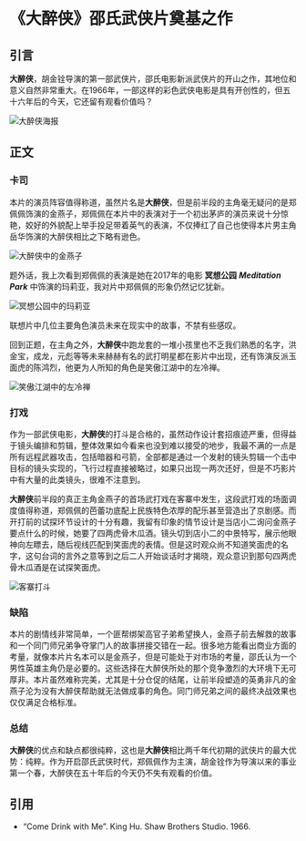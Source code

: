 # 《大醉侠》邵氏武侠片奠基之作

## 引言

**大醉侠**，胡金铨导演的第一部武侠片，邵氏电影新派武侠片的开山之作，其地位和意义自然非常重大。在1966年，一部这样的彩色武侠电影是具有开创性的，但五十六年后的今天，它还留有观看价值吗？

![大醉侠海报](https://cdn.jsdelivr.net/gh/MarcusPierce/image-hosting-service@main/uPic/Cb6djD.jpg)

## 正文

### 卡司

本片的演员阵容值得称道，虽然片名是**大醉侠**，但是前半段的主角毫无疑问的是郑佩佩饰演的金燕子，郑佩佩在本片中的表演对于一个初出茅庐的演员来说十分惊艳，姣好的外貌配上举手投足带着英气的表演，不仅捧红了自己也使得本片男主角岳华饰演的大醉侠相比之下略有逊色。

![大醉侠中的金燕子](https://cdn.jsdelivr.net/gh/MarcusPierce/image-hosting-service@main/uPic/XaF75S.jpg)

题外话，我上次看到郑佩佩的表演是她在2017年的电影 **冥想公园** ***Meditation Park*** 中饰演的玛莉亚，我对片中郑佩佩的形象仍然记忆犹新。

![冥想公园中的玛莉亚](https://cdn.jsdelivr.net/gh/MarcusPierce/image-hosting-service@main/uPic/zoQL85.jpg)

联想片中几位主要角色演员未来在现实中的故事，不禁有些感叹。

回到正题，在主角之外，**大醉侠**中跑龙套的一堆小孩里也不乏我们熟悉的名字，洪金宝，成龙，元彪等等未来赫赫有名的武打明星都在影片中出现，还有饰演反派玉面虎的陈鸿烈，他更为人所知的角色是笑傲江湖中的左冷禅。

![笑傲江湖中的左冷禅](https://cdn.jsdelivr.net/gh/MarcusPierce/image-hosting-service@main/uPic/jsuuK7.jpg)

### 打戏

作为一部武侠电影，**大醉侠**的打斗是合格的，虽然动作设计套招痕迹严重，但得益于镜头编排和剪辑，整体效果如今看来也没到难以接受的地步，我最不满的一点是所有远程武器攻击，包括暗器和弓箭，全部都是通过一个发射的镜头剪辑一个击中目标的镜头实现的，飞行过程直接被略过，如果只出现一两次还好，但是不巧影片中有大量的此类镜头，很难不注意到。

**大醉侠**前半段的真正主角金燕子的首场武打戏在客寨中发生，这段武打戏的场面调度值得称道，郑佩佩的芭蕾功底配上民族特色浓厚的配乐甚至营造出了京剧感。而开打前的试探环节设计的十分有趣，我留有印象的情节设计是当店小二询问金燕子要点什么的时候，她要了四两虎骨木瓜酒。镜头切到店小二的中景特写，展示他眼神向左瞟去，随后视线匹配到笑面虎的表情。但是这时观众尚不知道笑面虎的名字，这句台词的言外之意等到之后二人开始谈话时才揭晓，观众意识到那句四两虎骨木瓜酒是在试探笑面虎。

![客寨打斗](https://cdn.jsdelivr.net/gh/MarcusPierce/image-hosting-service@main/uPic/%E6%88%AA%E5%B1%8F2022-01-16%2002.00.43.png)

### 缺陷

本片的剧情线非常简单，一个匪帮绑架高官子弟希望换人，金燕子前去解救的故事和一个同门师兄弟争夺掌门人的故事拼接交错在一起。很多地方能看出商业方面的考量，就像本片片名本可以是金燕子，但是可能处于对市场的考量，邵氏认为一个男性英雄主角仍是必要的。这些选择在大醉侠所处的那个竞争激烈的大环境下无可厚非。本片虽然难称完美，尤其是十分仓促的结尾，让前半段塑造的英勇非凡的金燕子沦为没有大醉侠帮助就无法做成事的角色。同门师兄弟之间的最终决战效果也仅仅满足合格标准。

### 总结

**大醉侠**的优点和缺点都很纯粹，这也是**大醉侠**相比两千年代初期的武侠片的最大优势：纯粹。作为开启邵氏武侠时代，郑佩佩作为主演，胡金铨作为导演以来的事业第一个春，大醉侠在五十年后的今天仍不失有观看的价值。

## 引用

- “Come Drink with Me”. King Hu. Shaw Brothers Studio. 1966.
